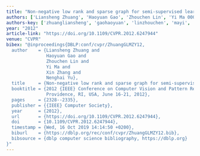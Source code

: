 ```yaml
---
title: "Non-negative low rank and sparse graph for semi-supervised learning"
authors: ['Liansheng Zhuang', 'Haoyuan Gao', 'Zhouchen Lin', 'Yi Ma 0001', 'Xin Zhang', 'Nenghai Yu']
authors-key: ['zhuangliansheng', 'gaohaoyuan', 'linzhouchen', 'mayi', 'zhangxin', 'yunenghai']
year: "2012"
article-link: "https://doi.org/10.1109/CVPR.2012.6247944"
venue: "CVPR"
bibex: "@inproceedings{DBLP:conf/cvpr/ZhuangGLMZY12,
  author    = {Liansheng Zhuang and
               Haoyuan Gao and
               Zhouchen Lin and
               Yi Ma and
               Xin Zhang and
               Nenghai Yu},
  title     = {Non-negative low rank and sparse graph for semi-supervised learning},
  booktitle = {2012 {IEEE} Conference on Computer Vision and Pattern Recognition,
               Providence, RI, USA, June 16-21, 2012},
  pages     = {2328--2335},
  publisher = {{IEEE} Computer Society},
  year      = {2012},
  url       = {https://doi.org/10.1109/CVPR.2012.6247944},
  doi       = {10.1109/CVPR.2012.6247944},
  timestamp = {Wed, 16 Oct 2019 14:14:50 +0200},
  biburl    = {https://dblp.org/rec/conf/cvpr/ZhuangGLMZY12.bib},
  bibsource = {dblp computer science bibliography, https://dblp.org}
}"
---
```

